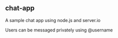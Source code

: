 ## chat-app
A sample chat app using node.js and server.io

Users can be messaged privately using @username
